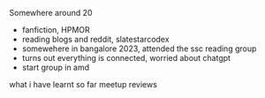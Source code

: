 Somewhere around 20

- fanfiction, HPMOR
- reading blogs and reddit, slatestarcodex
- somewehere in bangalore 2023, attended the ssc reading group
- turns out everything is connected, worried about chatgpt
- start group in amd 

what i have learnt so far
meetup reviews
